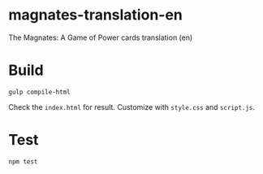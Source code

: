 # magnates-translation-en
The Magnates: A Game of Power cards translation (en)

# Build

```
gulp compile-html
```

Check the `index.html` for result. Customize with `style.css` and `script.js`.

# Test

```
npm test
```